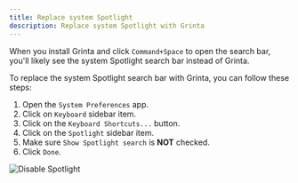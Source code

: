 ```yaml
---
title: Replace system Spotlight
description: Replace system Spotlight with Grinta
---
```


When you install Grinta and click `Command+Space` to open the search bar, you'll likely see the system Spotlight search bar instead of Grinta.

To replace the system Spotlight search bar with Grinta, you can follow these steps:

1. Open the `System Preferences` app.
2. Click on `Keyboard` sidebar item.
3. Click on the `Keyboard Shortcuts...` button.
4. Click on the `Spotlight` sidebar item.
5. Make sure `Show Spotlight search` is **NOT** checked.
6. Click `Done`.

![Disable Spotlight](/docs/spotlight.png "Disable Spotlight")
